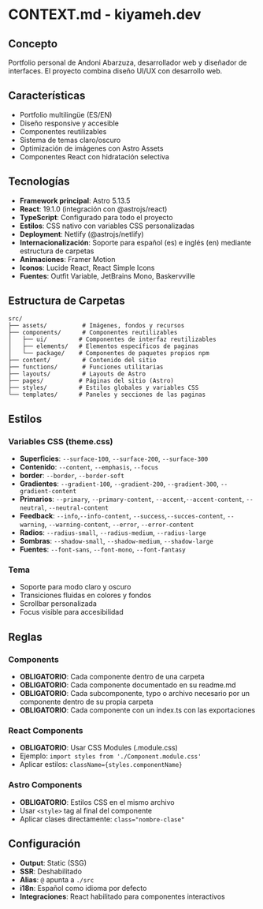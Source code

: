 # CONTEXT.md - kiyameh.dev

## Concepto

Portfolio personal de Andoni Abarzuza, desarrollador web y diseñador de interfaces. El proyecto combina diseño UI/UX con desarrollo web.

## Características

- Portfolio multilingüe (ES/EN)
- Diseño responsive y accesible
- Componentes reutilizables
- Sistema de temas claro/oscuro
- Optimización de imágenes con Astro Assets
- Componentes React con hidratación selectiva

## Tecnologías

- **Framework principal**: Astro 5.13.5
- **React**: 19.1.0 (integración con @astrojs/react)
- **TypeScript**: Configurado para todo el proyecto
- **Estilos**: CSS nativo con variables CSS personalizadas
- **Deployment**: Netlify (@astrojs/netlify)
- **Internacionalización**: Soporte para español (es) e inglés (en) mediante estructura de carpetas
- **Animaciones**: Framer Motion
- **Iconos**: Lucide React, React Simple Icons
- **Fuentes**: Outfit Variable, JetBrains Mono, Baskervville

## Estructura de Carpetas

```
src/
├── assets/          # Imágenes, fondos y recursos
├── components/      # Componentes reutilizables
│   ├── ui/         # Componentes de interfaz reutilizables
│   ├── elements/   # Elementos específicos de paginas
│   └── package/    # Componentes de paquetes propios npm
├── content/         # Contenido del sitio
├── functions/       # Funciones utilitarias
├── layouts/         # Layouts de Astro
├── pages/          # Páginas del sitio (Astro)
├── styles/         # Estilos globales y variables CSS
└── templates/      # Paneles y secciones de las paginas
```

## Estilos

### Variables CSS (theme.css)

- **Superficies**: `--surface-100`, `--surface-200`, `--surface-300`
- **Contenido**: `--content`, `--emphasis`, `--focus`
- **border**: `--border`, `--border-soft`
- **Gradientes**: `--gradient-100`, `--gradient-200`, `--gradient-300`, `--gradient-content`
- **Primarios**: `--primary`, `--primary-content`, `--accent`,`--accent-content`, `--neutral`, `--neutral-content`
- **Feedback**: `--info`,`--info-content`, `--success`,`--succes-content`, `--warning`, `--warning-content`, `--error`, `--error-content`
- **Radios**: `--radius-small`, `--radius-medium`, `--radius-large`
- **Sombras**: `--shadow-small`, `--shadow-medium`, `--shadow-large`
- **Fuentes**: `--font-sans`, `--font-mono`, `--font-fantasy`

### Tema

- Soporte para modo claro y oscuro
- Transiciones fluidas en colores y fondos
- Scrollbar personalizada
- Focus visible para accesibilidad

## Reglas

### Components

- **OBLIGATORIO**: Cada componente dentro de una carpeta
- **OBLIGATORIO**: Cada componente documentado en su readme.md
- **OBLIGATORIO**: Cada subcomponente, typo o archivo necesario por un componente dentro de su propia carpeta
- **OBLIGATORIO**: Cada componente con un index.ts con las exportaciones

### React Components

- **OBLIGATORIO**: Usar CSS Modules (.module.css)
- Ejemplo: `import styles from './Component.module.css'`
- Aplicar estilos: `className={styles.componentName}`

### Astro Components

- **OBLIGATORIO**: Estilos CSS en el mismo archivo
- Usar `<style>` tag al final del componente
- Aplicar clases directamente: `class="nombre-clase"`

## Configuración

- **Output**: Static (SSG)
- **SSR**: Deshabilitado
- **Alias**: `@` apunta a `./src`
- **i18n**: Español como idioma por defecto
- **Integraciones**: React habilitado para componentes interactivos
